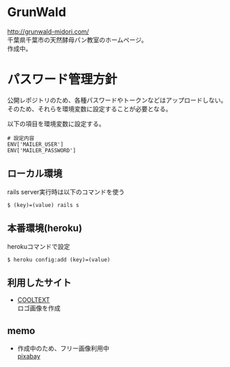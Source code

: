 # GrunWald
http://grunwald-midori.com/  
千葉県千葉市の天然酵母パン教室のホームページ。  
作成中。  

# パスワード管理方針
公開レポジトリのため、各種パスワードやトークンなどはアップロードしない。  
そのため、それらを環境変数に設定することが必要となる。  

以下の項目を環境変数に設定する。  

```
# 設定内容
ENV['MAILER_USER']
ENV['MAILER_PASSWORD']
```

## ローカル環境
rails server実行時は以下のコマンドを使う  

```
$ (key)=(value) rails s
```

## 本番環境(heroku)
herokuコマンドで設定  

```
$ heroku config:add (key)=(value)
```

## 利用したサイト
* [COOLTEXT](http://cooltext.com/)  
ロゴ画像を作成  

## memo
* 作成中のため、フリー画像利用中  
[pixabay](https://pixabay.com/)  
